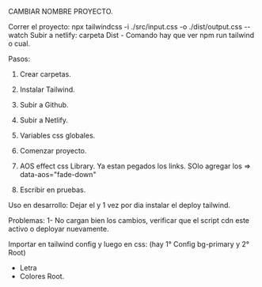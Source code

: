 CAMBIAR NOMBRE PROYECTO.

Correr el proyecto: npx tailwindcss -i ./src/input.css -o ./dist/output.css --watch
Subir a netlify: carpeta Dist - Comando hay que ver npm run tailwind o cual. 

Pasos:

 1) Crear carpetas.
 2) Instalar Tailwind.
 3) Subir a Github.
 4) Subir a Netlify.
 5) Variables css globales.
 6) Comenzar proyecto. 

 7) AOS effect css Library. Ya estan pegados los links. SOlo agregar los =>  data-aos="fade-down"

 8) Escribir en pruebas.

 Uso en desarrollo:  Dejar el   <script src="https://cdn.tailwindcss.com"></script> y 1 vez por dia instalar el deploy tailwind. 

 Problemas: 
   1- No cargan bien los cambios, verificar que el script cdn este activo o deployar nuevamente. 

Importar en tailwind config y luego en css: (hay 1° Config bg-primary y 2° Root)
 - Letra 
 - Colores Root. 